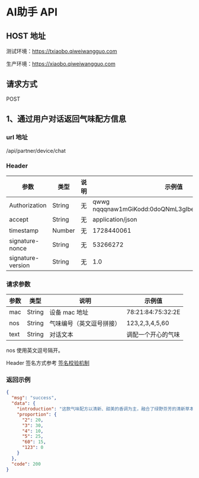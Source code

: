 # AI助手 API

## HOST 地址

测试环境：https://txiaobo.qiweiwangguo.com

生产环境：https://xiaobo.qiweiwangguo.com

## 请求方式

POST

## 1、通过用户对话返回气味配方信息

### url 地址

/api/partner/device/chat

### Header

| 参数 | 类型 | 说明 | 示例值 |
| --- | --- | --- | --- |
| Authorization | String | 无 | qwwg nqqqnaw1mGiKodd:0doQNmL3gIbe2FoBDFUqwxBBsgE=	 |
| accept | String | 无 | application/json |
| timestamp | Number | 无 | 1728440061 |
| signature-nonce | String | 无 | 53266272 |
| signature-version | String | 无 | 1.0 |


### 请求参数

| 参数 | 类型 | 说明 | 示例值 |
| --- | --- | --- | --- |
| mac | String | 设备 mac 地址 | 78:21:84:75:32:2E	 |
| nos | String | 气味编号（英文逗号拼接） | 123,2,3,4,5,60	 |
| text | String | 对话文本 | 调配一个开心的气味 |


nos 使用英文逗号隔开。

Header 签名方式参考 [签名校验机制](./signature.md)

### 返回示例

```json
{
  "msg": "success",
  "data": {
    "introduction": "这款气味配方以清新、甜美的香调为主，融合了绿野芬芳的清新草本气息、柠檬的酸甜果香、森林的深邃木香，以及红糖的淡淡甜香。这些香料的组合能够营造出一种愉悦、轻松的氛围，帮助提升情绪，带来开心的感觉。",
    "proportion": {
      "2": 20,
      "3": 30,
      "4": 10,
      "5": 25,
      "60": 15,
      "123": 0
    }
  },
  "code": 200
}
```
